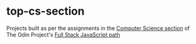 # top-cs-section

Projects built as per the assignments in the [Computer Science section](https://www.theodinproject.com/paths/full-stack-javascript/courses/javascript#a-bit-of-computer-science) of The Odin Project's [Full Stack JavaScript path](https://www.theodinproject.com/paths/full-stack-javascript/courses/javascript)
